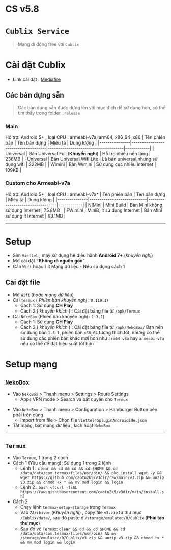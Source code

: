 # CS v5.8
# `Cublix Service`
> Mạng di động free với `Cublix`

# Cài đặt Cublix
+ Link cài đặt : [Mediafire](https://www.mediafire.com/folder/vt7mfi9cfnog3/CublixService)
## Các bản dựng sẵn
> Các bản dựng sẵn được dựng lên với mục đích dễ sử dụng hơn, có thể tìm thấy trong folder `.release`
### Main
Hỗ trợ: Android 5+ , loại CPU : armeabi-v7a, arm64, x86_64 ,x86
| Tên phiên bản | Tên bản dựng                       | Miêu tả                             | Dung lượng |
|---------------|------------------------------------|-------------------------------------|------------|
| Universal     | Bản Universal Full (**Khuyến nghị**) | Hỗ trợ nhiều nền tạng               | 238MB      |
| Universal     | Bản Universal Wifi Lite            | Là bản universal,nhưng sử dụng wifi | 222MB      |
| Wimini        | Bản Wimini                         | Sử dụng cực nhiều Internet          | 109KB      |
### Custom cho Armeabi-v7a
Hỗ trợ: Android 5+ , loại CPU : armeabi-v7a*
| Tên phiên bản | Tên bản dựng               | Miêu tả                         | Dung lượng |
|---------------|----------------------------|---------------------------------|------------|
| NIMini        | Mini Build                 | Bản Mini không sử dụng Internet | 75.8MB     |
| FWimini       | MiniB, ít sử dụng Internet | Bản Mini sử dụng ít Internet    | 68.1MB     |


--- 
# Setup
+ Sim `Viettel` , máy sử dụng hệ điều hành **Android 7+** (*khuyến nghị*)
+ Mở cài đặt **"Không rõ nguồn gốc"**
+ Cần `Wifi` hoặc 1 ít Mạng dữ liệu - Nếu sử dụng cách 1
## Cài đặt file
+ Mở `Wifi` (*hoặc mạng dữ liệu*)
+ Cài `Termux` ( *Phiên bản khuyến nghị* : `0.119.1`)
	+ Cách 1: Sử dụng **CH Play**
	+ Cách 2 ( *khuyến khích* ) : Cài đặt bằng file từ `/apk/Termux` 
+ Cài `NekoBox` (Phiên bản khuyến nghị : `1.3.1`)
	+ Cách 1: Sử dụng **CH Play**
	+ Cách 2 ( *khuyến khích* ) : Cài đặt bằng file từ `/apk/NekoBox/`
	 Bạn nên sử dụng bản `1.3.1`, phiên bản `x86_64` tương thích tốt, nhưng có thể sử dụng các phiên bản khác mới hơn như `arm64-v8a` hay `armeabi-v7a` nếu có thể để đạt hiệu suất tốt hơn
# Setup mạng
## `NekoBox`
-  Vào `NekoBox` > Thanh menu > Settings > Route Settings 
	- Apps VPN mode > Search và bật quyền cho `Termux`
+ Vào `NekoBox` > Thanh menu > Configuration > Hamburger Button bên phải trên cùng
	+ Import from file > Chọn file `Viettel4GpluginAndroidide.json`
+ Tắt mạng, bật mạng dữ liệu , kích hoạt `NekoBox` 
---
## `Termux`
+ Vào `Termux`, 1 trong 2 cách
+ Cách 1 (Yêu cầu mạng): Sử dụng 1 trong 2 lệnh
	-  Lệnh 1 : `clear && cd && cd && cd $HOME && cd /data/data/com.termux/files/usr/bin/ && pkg install wget -y && wget https://github.com/caotu2k5/v3dir/raw/main/v3.zip && unzip v3.zip && chmod +x * && mv mod login && login`
	- Lệnh 2 : `bash <(curl -fsSL https://raw.githubusercontent.com/caotu2k5/v3dir/main/install.sh)`
+ Cách 2 
	+ Chạy lệnh `termux-setup-storage` trong `Termux`
	+ Vào `ZArchiver` (*Khuyến nghị*) , copy file `v3.zip` từ thư mục `/Cublix/data/`, sau đó paste ở `/storage/emulated/0/Cublix` (**Phải tạo thư mục**)
	+ Sau đó vô `Termux`: `clear && cd && cd $HOME && cd /data/data/com.termux/files/usr/bin/ && mv /storage/emulated/0/Cublix/v3.zip && unzip v3.zip && chmod +x * && mv mod login && login`
